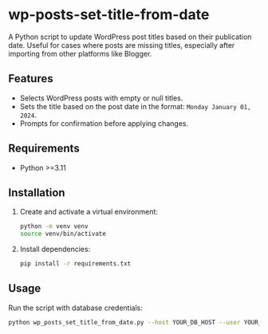 # wp-posts-set-title-from-date

A Python script to update WordPress post titles based on their publication date. Useful for cases where posts are missing titles, especially after importing from other platforms like Blogger.

## Features
- Selects WordPress posts with empty or null titles.
- Sets the title based on the post date in the format: `Monday January 01, 2024`.
- Prompts for confirmation before applying changes.

## Requirements
- Python >=3.11

## Installation
1. Create and activate a virtual environment:
   ```sh
   python -m venv venv
   source venv/bin/activate
   ```
2. Install dependencies:
   ```sh
   pip install -r requirements.txt
   ```

## Usage
Run the script with database credentials:
```sh
python wp_posts_set_title_from_date.py --host YOUR_DB_HOST --user YOUR_DB_USER --password YOUR_DB_PASSWORD --database YOUR_DB_NAME
```
